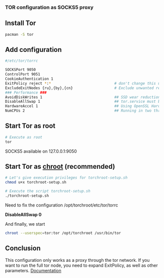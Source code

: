 ### TOR configuration as SOCKS5 proxy

## Install Tor
```bash
pacman -S tor
```
## Add configuration

```bash
#/etc/tor/torrc

SOCKSPort 9050
ControlPort 9051
CookieAuthentication 1
ExitPolicy reject *:*                             # don't change this unless you really know what you are doing
ExcludeExitNodes {ru},{by},{cn}                   # Exclude unwanted regions for proxies
### Performance ###
AvoidDiskWrites 1                                 ## SSD wear reduction
DisableAllSwap 1                                  ## tor.service must be running as root
HardwareAccel 1                                   ## Using OpenSSL Hardware Support
NumCPUs 2                                         ## Running in two threads
```

## Start Tor as root

```bash
# Execute as root
tor
```

SOCKS5 available on 127.0.0.1:9050

## Start Tor as  [chroot](https://en.wikipedia.org/wiki/Chroot) (recommended)


```bash
# Let's give execution privileges for torchroot-setup.sh
chmod u+x torchroot-setup.sh

# Execute the script torchroot-setup.sh
./torchroot-setup.sh
```

Need to fix the configuration /opt/torchroot/etc/tor/torrc

**DisableAllSwap  0**

And finally, we start

```bash
chroot --userspec=tor:tor /opt/torchroot /usr/bin/tor
```

## Conclusion

This configuration only works as a proxy through the tor network. If you want to run the full tor node, you need to expand ExitPolicy, as well as other parameters. 
[Documentation](https://2019.www.torproject.org/docs/documentation.html)
